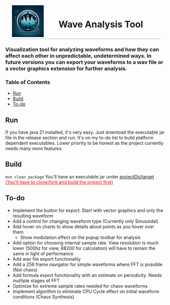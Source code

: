 <div style="display: flex; align-items: center; margin: 0.5rem 1rem; padding: 0rem 0rem; border-bottom: 1px solid rgba(136,136,136,0.68)">
<div style="display: grid">
  <img style="grid-column: 1; grid-row: 1; padding: 5px 5px" width="100" src="./github-assets/wavetoolicon.png">
</div>
<div style="width: 2rem"></div>
<h1 style="padding-left: 10px; border-bottom: none">Wave Analysis Tool</h1>
</div>

### Visualization tool for analyzing waveforms and how they can affect each other in unpredictable, undetermined ways. In future versions you can export your waveforms to a wav file or a vector graphics extension for further analysis.

### Table of Contents

- [Run](#run)
- [Build](#build)
- [To-do](#to-do)

## Run
If you have java 21 installed, it's very easy. Just download the executable jar file in the release section and run. 
It's on my to-do list to build platform dependent executables. Lower priority to be honest as the project currently needs many more features.

## Build
`mvn clean package`
You'll have an executable jar under [projectDir/target](./target) <span color="red" style="color: red; text-decoration: underline">(You'll have to clone/fork and build the project first)</span>

## To-do
- Implement the button for export. Start with vector graphics and only the resulting waveform
- Add a control for changing waveform type (Currently only Sinusoidal)
- Add hover on charts to show details about points as you hover over them
  - Show modulation effect on the popup toolbar for analysis
- Add option for choosing internal sample rate. View resolution is much lower (500hz for view, 88200 for calculation) will have to remain the same in light of performance
- Add wav file export functionality
- Add a 256 frame navigator for simple waveforms where FFT is possible (Not chaos)
- Add formula export functionality with an estimate on periodicity. Needs multiple stages of FFT
- Optimize for extreme sample rates needed for chaos waveforms
- Implement algorithm to eliminate CPU Cycle effect on initial waveform conditions (Chaos Synthesis)
